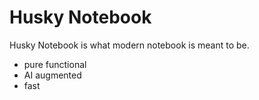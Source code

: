 # Husky Notebook

Husky Notebook is what modern notebook is meant to be.

- pure functional
- AI augmented
- fast